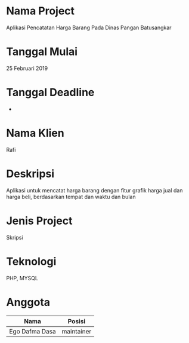 # Nama Project
Aplikasi Pencatatan Harga Barang Pada Dinas Pangan Batusangkar

# Tanggal Mulai
25 Februari 2019

# Tanggal Deadline
-

# Nama Klien
Rafi

# Deskripsi
Aplikasi untuk mencatat harga barang dengan fitur grafik harga jual dan harga beli, berdasarkan tempat dan waktu dan bulan

# Jenis Project 
Skripsi

# Teknologi 
PHP, MYSQL

# Anggota 
| Nama | Posisi |
| ------ | ------ |
| Ego Dafma Dasa | maintainer |
